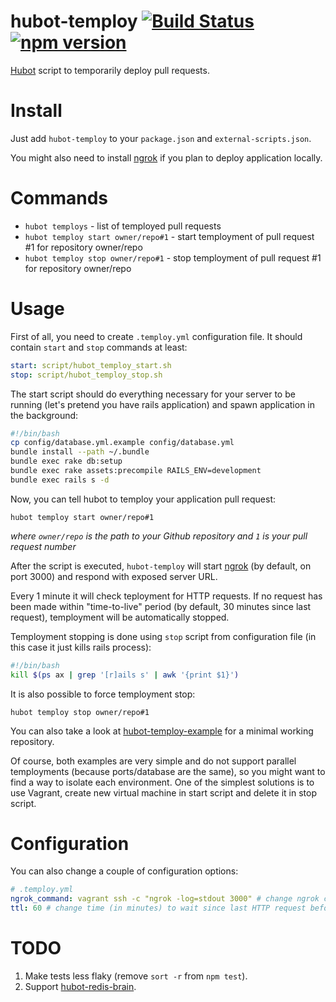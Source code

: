 # hubot-temploy [![Build Status](https://travis-ci.org/p0deje/hubot-temploy.svg)](https://travis-ci.org/p0deje/hubot-temploy) [![npm version](https://badge.fury.io/js/hubot-temploy.svg)](http://badge.fury.io/js/hubot-temploy)

[Hubot](https://hubot.github.com/) script to temporarily deploy pull requests.

# Install

Just add `hubot-temploy` to your `package.json` and `external-scripts.json`.

You might also need to install [ngrok](https://ngrok.com/) if you plan to deploy application locally.

# Commands

* `hubot temploys` - list of temployed pull requests
* `hubot temploy start owner/repo#1` - start temployment of pull request #1 for repository owner/repo
* `hubot temploy stop owner/repo#1` - stop temployment of pull request #1 for repository owner/repo

# Usage

First of all, you need to create `.temploy.yml` configuration file. It should contain `start` and `stop` commands at least:

```yaml
start: script/hubot_temploy_start.sh
stop: script/hubot_temploy_stop.sh
```

The start script should do everything necessary for your server to be running (let's pretend you have rails application) and spawn application in the background:

```bash
#!/bin/bash
cp config/database.yml.example config/database.yml
bundle install --path ~/.bundle
bundle exec rake db:setup
bundle exec rake assets:precompile RAILS_ENV=development
bundle exec rails s -d
```

Now, you can tell hubot to temploy your application pull request:

```
hubot temploy start owner/repo#1
```

_where `owner/repo` is the path to your Github repository and `1` is your pull request number_

After the script is executed, `hubot-temploy` will start [ngrok](https://ngrok.com/) (by default, on port 3000) and respond with exposed server URL.

Every 1 minute it will check teployment for HTTP requests. If no request has been made within "time-to-live" period (by default, 30 minutes since last request), temployment will be automatically stopped.

Temployment stopping is done using `stop` script from configuration file (in this case it just kills rails process):

```bash
#!/bin/bash
kill $(ps ax | grep '[r]ails s' | awk '{print $1}')
```

It is also possible to force temployment stop:

```
hubot temploy stop owner/repo#1
```

You can also take a look at [hubot-temploy-example](https://github.com/p0deje/hubot-temploy-example) for a minimal working repository.

Of course, both examples are very simple and do not support parallel temployments (because ports/database are the same), so you might want to find a way to isolate each environment. One of the simplest solutions is to use Vagrant, create new virtual machine in start script and delete it in stop script.

# Configuration

You can also change a couple of configuration options:

```yaml
# .temploy.yml
ngrok_command: vagrant ssh -c "ngrok -log=stdout 3000" # change ngrok command to use (note that "-log=stdout" is mandatory)
ttl: 60 # change time (in minutes) to wait since last HTTP request before stopping
```

# TODO

1. Make tests less flaky (remove `sort -r` from `npm test`).
2. Support [hubot-redis-brain](https://github.com/hubot-scripts/hubot-redis-brain).
